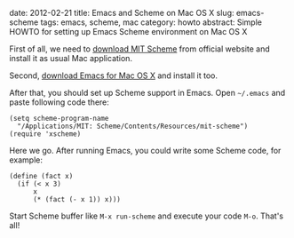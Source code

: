date: 2012-02-21
title: Emacs and Scheme on Mac OS X
slug: emacs-scheme
tags: emacs, scheme, mac
category: howto
abstract: Simple HOWTO for setting up Emacs Scheme environment on Mac OS X

First of all, we need to [download MIT Scheme](http://www.gnu.org/software/mit-scheme/) from official website and install it as usual Mac application.

Second, [download Emacs for Mac OS X](http://emacsformacosx.com/) and install it too.

After that, you should set up Scheme support in Emacs. Open `~/.emacs` and paste following code there:

    (setq scheme-program-name
      "/Applications/MIT: Scheme/Contents/Resources/mit-scheme")
    (require 'xscheme)

Here we go. After running Emacs, you could write some Scheme code, for example:

    (define (fact x)
      (if (< x 3)
          x
          (* (fact (- x 1)) x)))

Start Scheme buffer like `M-x run-scheme` and execute your code `M-o`. That's all!
